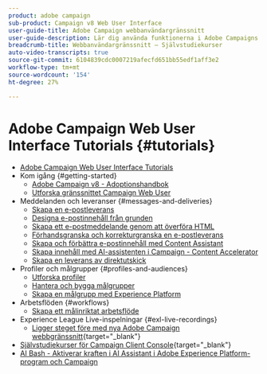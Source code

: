 ```yaml
---
product: adobe campaign
sub-product: Campaign v8 Web User Interface
user-guide-title: Adobe Campaign webbanvändargränssnitt
user-guide-description: Lär dig använda funktionerna i Adobe Campaigns webbanvändargränssnitt.
breadcrumb-title: Webbanvändargränssnitt – Självstudiekurser
auto-video-transcripts: true
source-git-commit: 6104839cdc0007219afecfd651bb55edf1aff3e2
workflow-type: tm+mt
source-wordcount: '154'
ht-degree: 27%

---
```



# Adobe Campaign Web User Interface Tutorials {#tutorials}

+ [Adobe Campaign Web User Interface Tutorials](/help/ac-web-learn-main/overview.md)
+ Kom igång {#getting-started}
   + [Adobe Campaign v8 - Adoptionshandbok](https://experienceleague.adobe.com/en/docs/campaign-web/acs-to-ac/home)
   + [Utforska gränssnittet Campaign Web User](/help/get-started/explore-the-web-ui.md)
+ Meddelanden och leveranser {#messages-and-deliveries}
   + [Skapa en e-postleverans](/help/deliveries/create-an-email-delivery.md)
   + [Designa e-postinnehåll från grunden](/help/design-the-delivery/create-email-content-from-scratch.md)
   + [Skapa ett e-postmeddelande genom att överföra HTML](/help/design-the-delivery/create-an-email-by-uploading-html.md)
   + [Förhandsgranska och korrekturgranska en e-postleverans](/help/deliveries/preview-and-proof-an-email-delivery.md)
   + [Skapa och förbättra e-postinnehåll med Content Assistant](/help/design-the-delivery/create-and-improve-email-content-with-the-content-assistant.md)
   + [Skapa innehåll med AI-assistenten i Campaign - Content Accelerator](/help/design-the-delivery/create-content-with-the-ai-assistant-content-accelerator.md)
   + [Skapa en leverans av direktutskick](/help/design-the-delivery/create-a-direct-mail-delivery.md)
+ Profiler och målgrupper {#profiles-and-audiences}
   + [Utforska profiler](/help/profiles-and-audiences/explore-profiles.md)
   + [Hantera och bygga målgrupper](/help/profiles-and-audiences/manage-and-build-audiences.md)
   + [Skapa en målgrupp med Experience Platform](/help/profiles-and-audiences/create-an-audience-with-experience-platform.md)
+ Arbetsflöden {#workflows}
   + [Skapa ett målinriktat arbetsflöde](/help/workflows/create-a-targeting-workflow.md)
+ Experience League Live-inspelningar {#exl-live-recordings}
   + [Ligger steget före med nya Adobe Campaign webbgränssnitt](https://experienceleague.adobe.com/docs/events/experience-league-live-recordings/episodes/exl-live-episode-02-29-24.html){target="_blank"}
+ [Självstudiekurser för Campaign Client Console](https://experienceleague.adobe.com/docs/campaign-learn/tutorials/overview.html){target="_blank"}
+ [AI Bash - Aktiverar kraften i AI Assistant i Adobe Experience Platform-program och Campaign](https://experienceleague.adobe.com/en/docs/events/experience-league-live-recordings/episodes/exl-live-episode-09-26-24)
